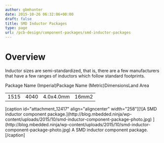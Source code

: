 ```yaml
---
author: gbmhunter
date: 2015-10-26 06:32:06+00:00
draft: false
title: SMD Inductor Packages
type: page
url: /pcb-design/component-packages/smd-inductor-packages
---
```


# Overview

Inductor sizes are semi-standardized, that is, there are a few manufacturers that have a few ranges of inductors which follow standard footprints.

<table ><tbody ><tr >Package Name (Imperial)Package Name (Metric)DimensionsLand Area</tr><tr >
<td >1515
</td>
<td >4040
</td>
<td >4.0x4.0mm
</td>
<td >16mm2
</td></tr></tbody></table>[caption id="attachment_12417" align="aligncenter" width="258"][![A SMD inductor component package.](http://blog.mbedded.ninja/wp-content/uploads/2015/10/smd-inductor-component-package-photo.jpg)
](http://blog.mbedded.ninja/wp-content/uploads/2015/10/smd-inductor-component-package-photo.jpg) A SMD inductor component package.[/caption]
